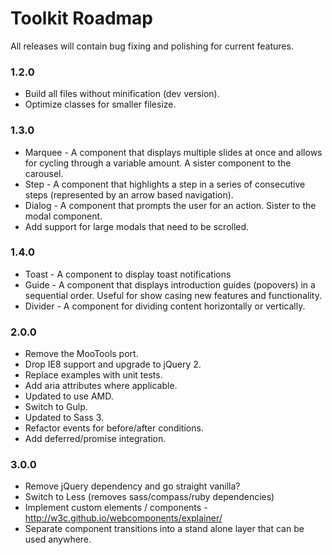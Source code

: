 # Toolkit Roadmap #

All releases will contain bug fixing and polishing for current features.

### 1.2.0 ###
* Build all files without minification (dev version).
* Optimize classes for smaller filesize.

### 1.3.0 ###
* Marquee - A component that displays multiple slides at once and allows for cycling through a variable amount. A sister component to the carousel.
* Step - A component that highlights a step in a series of consecutive steps (represented by an arrow based navigation).
* Dialog - A component that prompts the user for an action. Sister to the modal component.
* Add support for large modals that need to be scrolled.

### 1.4.0 ###
* Toast - A component to display toast notifications
* Guide - A component that displays introduction guides (popovers) in a sequential order. Useful for show casing new features and functionality.
* Divider - A component for dividing content horizontally or vertically.

### 2.0.0 ###
* Remove the MooTools port.
* Drop IE8 support and upgrade to jQuery 2.
* Replace examples with unit tests.
* Add aria attributes where applicable.
* Updated to use AMD.
* Switch to Gulp.
* Updated to Sass 3.
* Refactor events for before/after conditions.
* Add deferred/promise integration.

### 3.0.0 ###
* Remove jQuery dependency and go straight vanilla?
* Switch to Less (removes sass/compass/ruby dependencies)
* Implement custom elements / components - http://w3c.github.io/webcomponents/explainer/
* Separate component transitions into a stand alone layer that can be used anywhere.